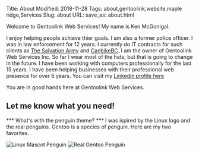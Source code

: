 Title: About
Modified: 2018-11-28
Tags: about,gentoolink,website,maple ridge,Services
Slug: about
URL:
save_as: about.html

Welcome to Gentoolink Web Services! My name is
Ken McGonigal.

I enjoy helping people achieve thier goals. I am also a former police officer. I was in law enforcement for 12 years. I currently do IT contracts for such clients as
[The Salvation Army](https://ridgemeadowssa.ca/) and [CanbikeBC](http://canbikebc.ca).  I am the owner of Gentoolink Web Services Inc. So far I wear most of the hats;
but that is going to change in the future. I have been working with computers professionally for the
last 15 years. I have been helping businesses with their professional web presence for over 6 years. You can visit my [Linkedin profile here](https://www.linkedin.com/in/kenmcgonigal/)

You are in good hands here at Gentoolink Web Services. 

## Let me know what you need!

*** What's with the penguin theme? *** I was ispired by the Linux logo and the real penguins.
Gentoo is a species of penguin. Here are my two favorites. 

![Linux Mascot Penguin](https://upload.wikimedia.org/wikipedia/commons/a/af/Tux.png "Linux Mascot")
![Real Gentoo Penguin](/images/gentoopenguin.jpeg "Gentoo Penguin")

